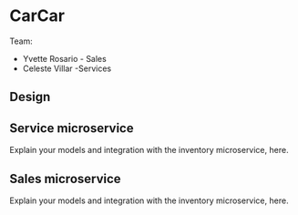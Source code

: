 # CarCar

Team:

* Yvette Rosario - Sales
* Celeste Villar -Services

## Design

## Service microservice

Explain your models and integration with the inventory
microservice, here.

## Sales microservice

Explain your models and integration with the inventory
microservice, here.
